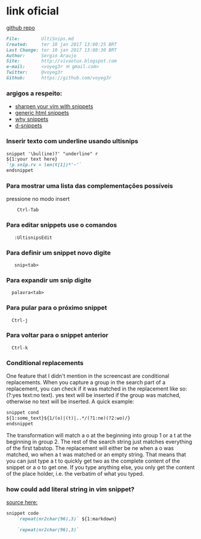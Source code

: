 # link oficial
[github repo](https://github.com/SirVer/ultisnips)

``` markdown
File:		 UltiSnips.md
Created:	 ter 10 jan 2017 13:08:25 BRT
Last Change: ter 10 jan 2017 13:08:30 BRT
Author:		 Sergio Araujo
Site:		 http://vivaotux.blogspot.com
e-mail:      <voyeg3r ✉ gmail.com>
Twitter:	 @voyeg3r
Github:      https://github.com/voyeg3r
```

### argigos a respeito:
* [sharpen your vim with snippets](https://brigade.engineering/sharpen-your-vim-with-snippets-767b693886db#.qq0y0kthk)
* [generic html snippets](https://medium.com/@shxfee/generic-html-snippets-with-vim-and-ultisnips-8cc369390cb9#.rheutidju)
* [why snippets](http://fueledbylemons.com/blog/2011/07/27/why-ultisnips/)
* [d-snippets](https://github.com/kiith-sa/DSnips)

### Inserir texto com underline usando ultisnips

``` markdown
snippet '\bul(ine)?' "underline" r
${1:your text here}
`!p snip.rv = len(t[1])*'-'`
endsnippet
```

###  Para mostrar uma lista das complementações possíveis

pressione no modo insert

		Ctrl-Tab

### Para editar snippets use o comandos

       :UltisnipsEdit

### Para definir um snippet novo digite

       snip<tab>

### Para expandir um snip digite

      palavra<tab>

### Para pular para o próximo snippet

      Ctrl-j

### Para voltar para o snippet anterior

      Ctrl-k

### Conditional replacements

One feature that I didn't mention in the screencast are conditional
replacements. When you capture a group in the search part of a
replacement, you can check if it was matched in the replacement like
so: (?<number>:yes text:no text). yes text will be inserted if the
group was matched, otherwise no text will be inserted. A quick
example:

``` markdown
snippet cond
${1:some_text}${1/(o)|(t)|..*/(?1:ne)(?2:wo)/}
endsnippet
```

The transformation will match a o at the beginning into group 1 or a t
at the beginning in group 2. The rest of the search string just
matches everything of the first tabstop. The replacement will either
be ne when a o was matched, wo when a t was matched or an empty
string. That means that you can just type a t to quickly get two as
the complete content of the snippet or a o to get one. If you type
anything else, you only get the content of the place holder, i.e. the
verbatim of what you typed.

###  how could add literal string in vim snippet?
[source here:](http://stackoverflow.com/q/15017031/)

``` markdown
snippet code
    `repeat(nr2char(96),3)` ${1:markdown}

    `repeat(nr2char(96),3)`
```



